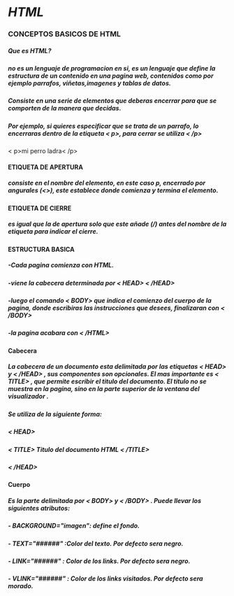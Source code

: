# *HTML*
### CONCEPTOS BASICOS DE HTML
##### Que es HTML?
##### no es un lenguaje de programacion en si, es  un lenguaje que define la estructura de un contenido en una pagina web, contenidos como por ejemplo parrafos, viñetas,imagenes y tablas de datos.
##### Consiste en una serie de elementos que deberas encerrar para que se comporten de la manera que decidas.
##### Por ejemplo, si quieres especificar que se trata de un parrafo, lo encerraras dentro de la etiqueta < p>, para cerrar se utiliza < /p>
< p>mi perro ladra< /p>

#### ETIQUETA DE APERTURA
##### consiste en el nombre del elemento, en este caso p, encerrado por angurales (<>), este establece donde comienza y termina el elemento.

#### ETIQUETA DE CIERRE
##### es igual que la de apertura solo que este añade (/) antes del nombre de la etiqueta para indicar el cierre.

#### ESTRUCTURA BASICA
##### -Cada pagina comienza con HTML.
##### -viene la cabecera determinada por < HEAD> < /HEAD>
##### -luego el comando < BODY> que indica el comienzo del cuerpo de la pagina, donde escribiras las instrucciones que desees, finalizaran con < /BODY>
##### -la pagina acabara con < /HTML>

#### Cabecera
##### La cabecera de un documento esta delimitada por las etiquetas < HEAD> y < /HEAD> , sus componentes son opcionales. El mas importante es < TITLE> , que permite escribir el titulo del documento. El titulo no se muestra en la pagina, sino en la parte superior de la ventana del visualizador .
##### Se utiliza de la siguiente forma:
##### < HEAD>
#####  < TITLE> Titulo del documento HTML < /TITLE>
#####  < /HEAD>
#### Cuerpo
##### Es la parte delimitada por < BODY> y < /BODY> . Puede llevar los siguientes atributos: 
##### - BACKGROUND="imagen": define el fondo.
##### - TEXT="######" :Color del texto. Por defecto sera negro.
##### - LINK="######" : Color de los links. Por defecto sera negro.
##### - VLINK="######" : Color de los links visitados. Por defecto sera morado.